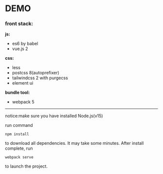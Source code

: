 # DEMO


### front stack:

**js:**
 - es6 by babel
 - vue.js 2

**css:**
 - less
 - postcss 8(autoprefixer)
 - tailwindcss 2 with purgecss
 - element ui

**bundle tool:**
 - webpack 5


---
notice:make sure you have installed Node.js(v15)

run command

```
npm install
```

to download all dependencies.
It may take some minutes.
After install complete, run

```
webpack serve
```

to launch the project.
